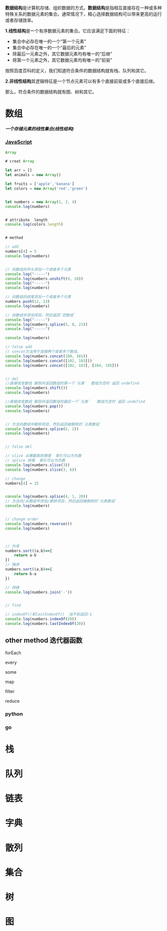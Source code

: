 **数据结构**是计算机存储、组织数据的方式。**数据结构**是指相互直接存在一种或多种特殊关系的数据元素的集合。通常情况下，精心选择数据结构可以带来更高的运行或者存储效率。

**1.线性结构**是一个有序数据元素的集合。它应该满足下面的特征：

- 集合中必存在唯一的一个“第一个元素”
- 集合中必存在唯一的一个“最后的元素”
- 除最后一元素之外，其它数据元素均有唯一的“后继”
- 除第一个元素之外，其它数据元素均有唯一的“前驱”

按照百度百科的定义，我们知道符合条件的数据结构就有栈、队列和其它。

**2.非线性结构**其逻辑特征是一个节点元素可以有多个直接前驱或多个直接后继。

那么，符合条件的数据结构就有图、树和其它。



#  数组 

##### 一个存储元素的线性集合(线性结构)



### [JavaScript](./js_array.js)

``` javascript
Array

# creat Array

let arr = []
let animals = new Array()

let fruits = ['apple','banana']
let colors = new Array('red','green')


let numbers = new Array(1, 2, 4)
console.log(numbers)


# attribute  length
console.log(colors.length)


# method

// add
numbers[4] = 5
console.log(numbers)


// 向数组的开头添加一个或者多个元素
console.log("-----")
console.log(numbers.unshift(9, 10))
console.log("-----")
console.log(numbers)

// 向数组的结尾添加一个或者多个元素
numbers.push(12, 13)
console.log(numbers)

// 向数组中添加项目，然后返回`空数组`
console.log("-----")
console.log(numbers.splice(5, 0, 21))
console.log("-----")

console.log(numbers)

// false add
// concat方法用于连接两个或者多个数组。
console.log(numbers.concat(100, 101))
console.log(numbers.concat([102, 103]))
console.log(numbers.concat([102, 103], [104, 105]))


// del
//直接改变数组 删除并返回数组的第一个`元素`  数组为空时 返回 undefind
console.log(numbers.shift())
console.log(numbers)

//直接改变数组 删除并返回数组的最后一个`元素`   数组为空时 返回 undefind
console.log(numbers.pop())
console.log(numbers)


// 方法向数组中删除项目，然后返回被删除的`元素数组`  
console.log(numbers.splice(5, 2))
console.log(numbers)


// false del

// slice 从哪截取到哪里  索引可以为负数
// splice 拼接  索引可以为负数
console.log(numbers.slice(3))
console.log(numbers.slice(3, 6))

// change
numbers[4] = 15


console.log(numbers.splice(4, 1, 20))
// 方法向/从数组中添加/删除项目，然后返回被删除的`元素数组`
console.log(numbers)


// change order 
console.log(numbers.reverse())
console.log(numbers)



// 升序
numbers.sort((a,b)=>{
    return a-b  
})
// 降序
numbers.sort((a,b)=>{
    return b-a  
})

// 转换
console.log(numbers.join('-'))


// find

// indexOf()和lastIndexOf()  找不到返回-1
console.log(numbers.indexOf(20))
console.log(numbers.lastIndexOf(20))


```

## other method  迭代器函数

forEach

every

some

map

filter

reduce






### python



### go











# 栈	





# 队列	





# 链表	







# 字典	



# 散列



# 集合



# 树	

# 图